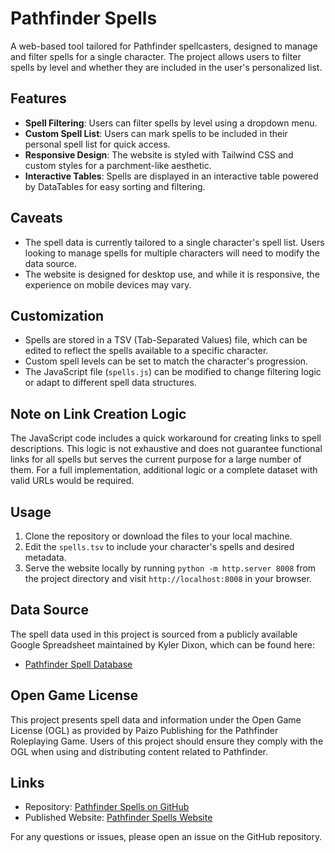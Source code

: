# Pathfinder Spells

A web-based tool tailored for Pathfinder spellcasters, designed to manage and filter spells for a single character. The project allows users to filter spells by level and whether they are included in the user's personalized list.

## Features

- **Spell Filtering**: Users can filter spells by level using a dropdown menu.
- **Custom Spell List**: Users can mark spells to be included in their personal spell list for quick access.
- **Responsive Design**: The website is styled with Tailwind CSS and custom styles for a parchment-like aesthetic.
- **Interactive Tables**: Spells are displayed in an interactive table powered by DataTables for easy sorting and filtering.

## Caveats

- The spell data is currently tailored to a single character's spell list. Users looking to manage spells for multiple characters will need to modify the data source.
- The website is designed for desktop use, and while it is responsive, the experience on mobile devices may vary.

## Customization

- Spells are stored in a TSV (Tab-Separated Values) file, which can be edited to reflect the spells available to a specific character.
- Custom spell levels can be set to match the character's progression.
- The JavaScript file (`spells.js`) can be modified to change filtering logic or adapt to different spell data structures.

## Note on Link Creation Logic

The JavaScript code includes a quick workaround for creating links to spell descriptions. This logic is not exhaustive and does not guarantee functional links for all spells but serves the current purpose for a large number of them. For a full implementation, additional logic or a complete dataset with valid URLs would be required.

## Usage

1. Clone the repository or download the files to your local machine.
2. Edit the `spells.tsv` to include your character's spells and desired metadata.
3. Serve the website locally by running `python -m http.server 8008` from the project directory and visit `http://localhost:8008` in your browser.

## Data Source

The spell data used in this project is sourced from a publicly available Google Spreadsheet maintained by Kyler Dixon, which can be found here:

- [Pathfinder Spell Database](https://docs.google.com/spreadsheets/d/197aOpt71IDoO6yCmOB1mtEhGE598jBVs5iZox8YMHAk/edit?usp=sharing)

## Open Game License

This project presents spell data and information under the Open Game License (OGL) as provided by Paizo Publishing for the Pathfinder Roleplaying Game. Users of this project should ensure they comply with the OGL when using and distributing content related to Pathfinder.

## Links

- Repository: [Pathfinder Spells on GitHub](https://github.com/sturlabragason/pathfinder_spells)
- Published Website: [Pathfinder Spells Website](https://sturlabragason.github.io/spells/)

For any questions or issues, please open an issue on the GitHub repository.

